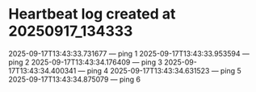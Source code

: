 # Heartbeat log created at 20250917_134333
2025-09-17T13:43:33.731677 — ping 1
2025-09-17T13:43:33.953594 — ping 2
2025-09-17T13:43:34.176409 — ping 3
2025-09-17T13:43:34.400341 — ping 4
2025-09-17T13:43:34.631523 — ping 5
2025-09-17T13:43:34.875079 — ping 6
